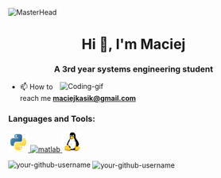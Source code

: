 ![MasterHead](https://mir-s3-cdn-cf.behance.net/project_modules/max_1200/79731568097599.5b50bca477735.jpg)
<h1 align="center">Hi 👋, I'm Maciej</h1>
<h3 align="center">A 3rd year systems engineering student</h3>

<img align="right" alt="Coding-gif" width="400" src="https://i.pinimg.com/originals/a5/35/60/a53560c8088900e266880f779dacced7.gif"/>

- 📫 How to reach me **maciejkasik@gmail.com**

<h3 align="left">Languages and Tools:</h3>
<p align="left"> <a href="https://www.python.org" target="_blank" rel="noreferrer"> <img src="https://raw.githubusercontent.com/devicons/devicon/master/icons/python/python-original.svg" alt="python" width="40" height="40"/> </a> <a href="https://www.mathworks.com/products/matlab.html" target="_blank" rel="noreferrer"> <img src="https://www.vectorlogo.zone/logos/mathworks/matlab.svg" alt="matlab" width="40" height="40"/> </a> <a href="https://www.linux.org/" target="_blank" rel="noreferrer"> <img src="https://raw.githubusercontent.com/devicons/devicon/master/icons/linux/linux-original.svg" alt="linux" width="40" height="40"/> </a> </p>

<p><img align="left" src="https://github-readme-stats-kohl-alpha.vercel.app/api/top-langs/?username=1mkmk&layout=compact&hide=C%2B%2B,CMake,C&theme=tokyonight" alt="your-github-username" /></p>

<p>&nbsp;<img align="center" src="https://github-readme-stats-kohl-alpha.vercel.app/api?username=1mkmk&show_icons=true&locale=en&theme=tokyonight" alt="your-github-username" /></p>
